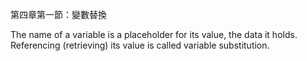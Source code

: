 第四章第一節：變數替換

The name of a variable is a placeholder for its value, the data it holds. Referencing (retrieving) its value is
called variable substitution.
